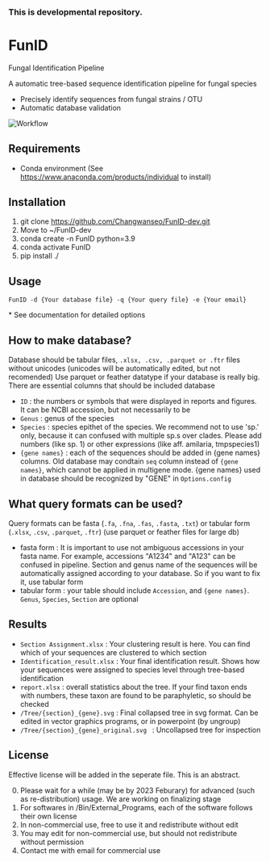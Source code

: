 ### This is developmental repository.

# FunID
Fungal Identification Pipeline

A automatic tree-based sequence identification pipeline for fungal species

- Precisely identify sequences from fungal strains / OTU
- Automatic database validation


![Workflow](https://user-images.githubusercontent.com/64393882/165916028-48f86e26-76a2-4e98-a066-d3372bb6ba61.png)


## Requirements
- Conda environment (See https://www.anaconda.com/products/individual to install)

## Installation
1. git clone https://github.com/Changwanseo/FunID-dev.git
2. Move to ~/FunID-dev
3. conda create -n FunID python=3.9
4. conda activate FunID
5. pip install ./

## Usage
```FunID -d {Your database file} -q {Your query file} -e {Your email}```

\* See documentation for detailed options 



<!--### GUI mode (\*Currently under development)
1. Go to ~/FunID-dev
2. ```streamlit run FunID_GUI.py```
* GUI run is on experimental
* If you want to edit GUI options, edit ```Option_manager.xlsx``` and variables in ```FunID_GUI.py```

### Server mode (\* Currently under development)-->



## How to make database?
Database should be tabular files, ```.xlsx, .csv, .parquet or .ftr``` files without unicodes (unicodes will be automatically edited, but not recomended)
Use parquet or feather datatype if your database is really big.
There are essential columns that should be included database
- ```ID``` : the numbers or symbols that were displayed in reports and figures. It can be NCBI accession, but not necessarily to be
- ```Genus``` : genus of the species
- ```Species``` : species epithet of the species. We recommend not to use 'sp.' only, because it can confused with multiple sp.s over clades. Please add numbers (like sp. 1) or other expressions (like aff. amilaria, tmpspecies1)
- ```{gene names}``` : each of the sequences should be added in {gene names} columns. Old database may condtain ```seq``` column instead of ```{gene names}```, which cannot be applied in multigene mode. {gene names} used in database should be recognized by "GENE" in ```Options.config```  


## What query formats can be used?
Query formats can be fasta (```.fa```, ```.fna```, ```.fas```, ```.fasta```, ```.txt```)
or tabular form (```.xlsx```, ```.csv```,  ```.parquet```, ```.ftr```) (use parquet or feather files for large db)

- fasta form : It is important to use not ambiguous accessions in your fasta name. For example, accessions "A1234" and "A123" can be confused in pipeline. Section and genus name of the sequences will be automatically assigned according to your database. So if you want to fix it, use tabular form
- tabular form : your table should include ```Accession```, and ```{gene names}```. ```Genus```, ```Species```, ```Section``` are optional


<!--## Tips for method selection
* SEARCH_METHOD : blast is faster for smaller dataset, while mmseqs are faster in huge dataset, but consumes a lot of memory
* ALIGNMENT_METHOD : currently mafft is only available.
* TRIMMING_METHOD : use trimal or gblocks, in your favor. gblocks usally cuts more, but can be differ by advanced option. Use none if you have enough time and resource for calculation
* MODEL_METHOD : model method is currently not working good enough please wait
* TREE_METHOD : fasttree is fastest, but least accurate (However, still a lot accurate than NJ tree). It is treated that iqtree is faster but slightly less accurate than raxml, but iqtree requires at least 1000 bootstrap. So in case of speed, raxml could be a little bit faster when low bootstrap selected-->

## Results
* ```Section Assignment.xlsx``` : Your clustering result is here. You can find which of your sequences are clustered to which section 
* ```Identification_result.xlsx``` : Your final identification result. Shows how your sequences were assigned to species level through tree-based identification
* ```report.xlsx``` : overall statistics about the tree. If your find taxon ends with numbers, these taxon are found to be paraphyletic, so should be checked
* ```/Tree/{section}_{gene}.svg``` : Final collapsed tree in svg format. Can be edited in vector graphics programs, or in powerpoint (by ungroup)
* ```/Tree/{section}_{gene}_original.svg ``` : Uncollapsed tree for inspection

## License
Effective license will be added in the seperate file. This is an abstract.

0. Please wait for a while (may be by 2023 Feburary) for advanced (such as re-distribution) usage. We are working on finalizing stage
1. For softwares in /Bin/External_Programs, each of the software follows their own license 
2. In non-commercial use, free to use it and redistribute without edit
3. You may edit for non-commercial use, but should not redistribute without permission
4. Contact me with email for commercial use

